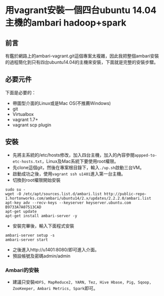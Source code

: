 # 用vagrant安裝一個四台ubuntu 14.04主機的ambari hadoop+spark
## 前言
有鑑於網路上的ambari-vagrant.git這個專案太複雜，因此我把整個ambari安裝的過程簡化到只有四台ubuntu14.04的主機來安裝，下面就是完整的安裝步驟。

## 必要元件

下面是必要的：

* 帶圖型介面的Linux或是Mac OS(不推薦Windows)
* git
* Virtualbox
* vagrant 1.7+
* vagrant scp plugin

## 安裝

* 先將主系統的/etc/hosts修改，加入四台主機，加入的內容參閱`appped-to-etc-hosts.txt`，Linux及Mac系統下要使用root權限。
* 先clone這個git，然後在專案根目錄下，輸入`./up.sh`啟動三台VM。
* 啟動成功之後，使用`vagrant ssh u1401`進入第一台主機。
* 切換到root權限開始安裝
```
sudo su -
wget -O /etc/apt/sources.list.d/ambari.list http://public-repo-1.hortonworks.com/ambari/ubuntu14/2.x/updates/2.2.2.0/ambari.list
apt-key adv --recv-keys --keyserver keyserver.ubuntu.com B9733A7A07513CAD
apt-get update
apt-get install ambari-server -y
```

* 安裝完畢後，輸入下面程式安裝
```
ambari-server setup -s
ambari-server start
```

* 之後進入http://u1401:8080/即可進入介面。
* 預設帳號及密碼admin/admin

### Ambari的安裝

* 建議只安裝```HDFS, MapReduce2, YARN, Tez, Hive Hbase, Pig, Sqoop, ZooKeeper, Ambari Metrics, Spark```即可。
 

